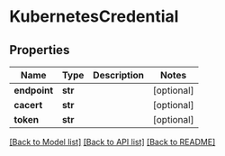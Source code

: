 # KubernetesCredential

## Properties
Name | Type | Description | Notes
------------ | ------------- | ------------- | -------------
**endpoint** | **str** |  | [optional] 
**cacert** | **str** |  | [optional] 
**token** | **str** |  | [optional] 

[[Back to Model list]](../README.md#documentation-for-models) [[Back to API list]](../README.md#documentation-for-api-endpoints) [[Back to README]](../README.md)

